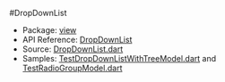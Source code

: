 #DropDownList

* Package: [view](api:)
* API Reference: [DropDownList](api:view)
* Source: [DropDownList.dart](source:client/view/src)
* Samples: [TestDropDownListWithTreeModel.dart](source:samples/test) and [TestRadioGroupModel.dart](source:samples/test)